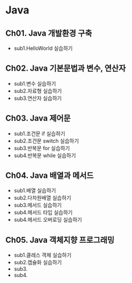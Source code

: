 # Java

## Ch01. Java 개발환경 구축
 - sub1.HelloWorld 실습하기
## Ch02. Java 기본문법과 변수, 연산자
 - sub1.변수 실습하기
 - sub2.자료형 실습하기
 - sub3.연산자 실습하기
## Ch03. Java 제어문
 - sub1.조건문 if 실습하기
 - sub2.조건문 switch 실습하기
 - sub3.반복문 for 실습하기
 - sub4.반복문 while 실습하기
## Ch04. Java 배열과 메서드
 - sub1.배열 실습하기
 - sub2.다차원배열 실습하기
 - sub3.메서드 실습하기
 - sub4.메서드 타입 실습하기
 - sub4.메서드 오버로딩 실습하기
## Ch05. Java 객체지향 프로그래밍
 - sub1.클레스 객체 실습하기
 - sub2.캡슐화 실습하기
 - sub3.
 - sub4.

